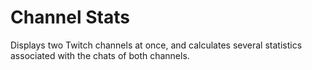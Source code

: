 # Channel Stats

Displays two Twitch channels at once, and calculates several statistics associated with the chats of both channels.
